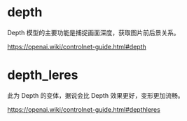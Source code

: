 # depth

Depth 模型的主要功能是捕捉画面深度，获取图片前后景关系。

https://openai.wiki/controlnet-guide.html#depth

# depth_leres

此为 Depth 的变体，据说会比 Depth 效果更好，变形更加流畅。

https://openai.wiki/controlnet-guide.html#depthleres
